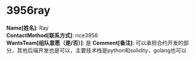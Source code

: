 # 3956ray

**Name[姓名]**: Ray  
**ContactMethod[联系方式]**: rice3956  
**WantsTeam[组队意愿（是/否）]**: 是
**Comment[备注]**: 可以承担合约开发的部分，其他后端开发也是可以，主要技术栈是python和solidity，golang也可以  
